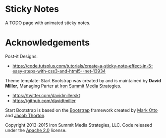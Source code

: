 # Sticky Notes

A TODO page with animated sticky notes.

# Acknowledgements 

Post-it Designs:
- https://code.tutsplus.com/tutorials/create-a-sticky-note-effect-in-5-easy-steps-with-css3-and-html5--net-13934

Theme template:
Start Bootstrap was created by and is maintained by **David Miller**, Managing Parter at [Iron Summit Media Strategies](http://www.ironsummitmedia.com/).

* https://twitter.com/davidmillerskt
* https://github.com/davidtmiller

Start Bootstrap is based on the [Bootstrap](http://getbootstrap.com/) framework created by [Mark Otto](https://twitter.com/mdo) and [Jacob Thorton](https://twitter.com/fat).

Copyright 2013-2015 Iron Summit Media Strategies, LLC. Code released under the [Apache 2.0](https://github.com/IronSummitMedia/startbootstrap-freelancer/blob/gh-pages/LICENSE) license.